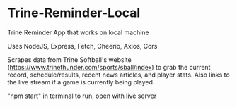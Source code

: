 # Trine-Reminder-Local

Trine Reminder App that works on local machine

Uses NodeJS, Express, Fetch, Cheerio, Axios, Cors

Scrapes data from Trine Softball's website (https://www.trinethunder.com/sports/sball/index) to grab the current record, schedule/results, recent news articles, and player stats. Also links to the live stream if a game is currently being played.

"npm start" in terminal to run, open with live server


